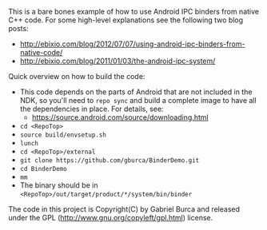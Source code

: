 This is a bare bones example of how to use Android IPC binders from native C++
code. For some high-level explanations see the following two blog posts:

- http://ebixio.com/blog/2012/07/07/using-android-ipc-binders-from-native-code/
- http://ebixio.com/blog/2011/01/03/the-android-ipc-system/

Quick overview on how to build the code:

- This code depends on the parts of Android that are not included in the NDK,
  so you'll need to `repo sync` and build a complete image to have all the
  dependencies in place. For details, see:
    - https://source.android.com/source/downloading.html
- `cd <RepoTop>`
- `source build/envsetup.sh`
- `lunch`
- `cd <RepoTop>/external`
- `git clone https://github.com/gburca/BinderDemo.git`
- `cd BinderDemo`
- `mm`
- The binary should be in `<RepoTop>/out/target/product/*/system/bin/binder`

The code in this project is Copyright(C) by Gabriel Burca and released under the GPL (http://www.gnu.org/copyleft/gpl.html) license.
